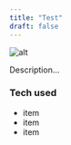 ```yaml
---
title: "Test"
draft: false
---
```


![alt](//via.placeholder.com/640x150)

Description...

### Tech used

* item
* item
* item

